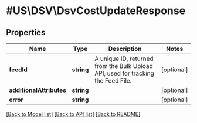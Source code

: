 # #US\DSV\DsvCostUpdateResponse

## Properties

Name | Type | Description | Notes
------------ | ------------- | ------------- | -------------
**feedId** | **string** | A unique ID, returned from the Bulk Upload API, used for tracking the Feed File. | [optional]
**additionalAttributes** | **string** |  | [optional]
**error** | **string** |  | [optional]


[[Back to Model list]](../) [[Back to API list]](../../Api/US/DSV) [[Back to README]](../../README.md)
